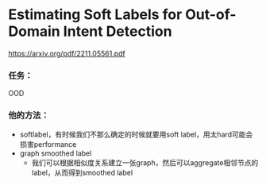 # Estimating Soft Labels for Out-of-Domain Intent Detection

https://arxiv.org/pdf/2211.05561.pdf

### 任务：

OOD

### 他的方法：

* softlabel，有时候我们不那么确定的时候就要用soft label，用太hard可能会损害performance
* graph smoothed label
  * 我们可以根据相似度关系建立一张graph，然后可以aggregate相邻节点的label，从而得到smoothed label
